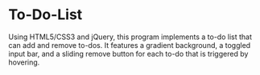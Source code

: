 # To-Do-List

Using HTML5/CSS3 and jQuery, this program implements a to-do list that can add and remove to-dos. 
It features a gradient background, a toggled input bar, and a sliding remove button for each to-do that is triggered by hovering.
